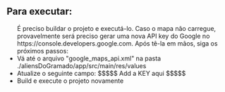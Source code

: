 ## Para executar:
  <ul> É preciso buildar o projeto e executá-lo. Caso o mapa não carregue, provavelmente será preciso gerar uma nova API key do Google no https://console.developers.google.com. Após tê-la em mãos, siga os próximos passos:
    <li>Vá até o arquivo "google_maps_api.xml" na pasta ./aliensDoGramado/app/src/main/res/values</li>
    <li>Atualize o seguinte campo: <string name="google_maps_key" templateMergeStrategy="preserve" translatable="false">$$$$$ Add a KEY aqui $$$$$</string></li>
    <li>Build e execute o projeto novamente</li>
  
  </ul>
